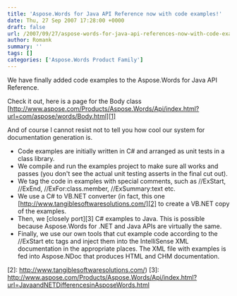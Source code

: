 ```yaml
---
title: 'Aspose.Words for Java API Reference now with code examples!'
date: Thu, 27 Sep 2007 17:28:00 +0000
draft: false
url: /2007/09/27/aspose-words-for-java-api-references-now-with-code-examples/
author: Romank
summary: ''
tags: []
categories: ['Aspose.Words Product Family']
---
```


We have finally added code examples to the Aspose.Words for Java API Reference.

Check it out, here is a page for the Body class [http://www.aspose.com/Products/Aspose.Words/Api/index.html?url=com/aspose/words/Body.html][1]

And of course I cannot resist not to tell you how cool our system for documentation generation is.

*   Code examples are initially written in C# and arranged as unit tests in a class library.
*   We compile and run the examples project to make sure all works and passes (you don't see the actual unit testing asserts in the final cut out).
*   We tag the code in examples with special comments, such as //ExStart, //ExEnd, //ExFor:class.member, //ExSummary:text etc.
*   We use a C# to VB.NET converter (in fact, this one [http://www.tangiblesoftwaresolutions.com/][2] to create a VB.NET copy of the examples.
*   Then, we [closely port][3] C# examples to Java. This is possible because Aspose.Words for .NET and Java APIs are virtually the same.
*   Finally, we use our own tools that cut example code according to the //ExStart etc tags and inject them into the IntelliSense XML documentation in the appropriate places. The XML file with examples is fed into Aspose.NDoc that produces HTML and CHM documentation.




[1]: http://www.aspose.com/Products/Aspose.Words/Api/index.html?url=com/aspose/words/Body.html
[2]: http://www.tangiblesoftwaresolutions.com/)
[3]: http://www.aspose.com/Products/Aspose.Words/Api/index.html?url=JavaandNETDifferencesinAsposeWords.html




